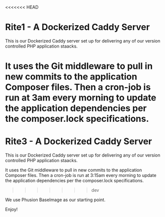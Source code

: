 <<<<<<< HEAD
# Rite1 - A Dockerized Caddy Server

This is our Dockerized Caddy server set up for delivering any of our version controlled PHP application staacks.

It uses the Git middleware to pull in new commits to the application Composer files. Then a cron-job is run at 3am every morning to update the application dependencies per the composer.lock specifications.
=======
# Rite3 - A Dockerized Caddy Server

This is our Dockerized Caddy server set up for delivering any of our version controlled PHP application staacks.

It uses the Git middleware to pull in new commits to the application Composer files. Then a cron-job is run at 3:15am every morning to update the application dependencies per the composer.lock specifications.
>>>>>>> dev

We use Phusion BaseImage as our starting point.

Enjoy!
